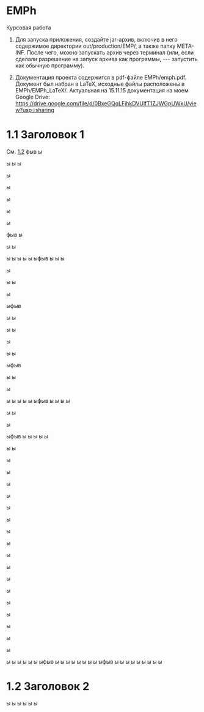 # EMPh
Курсовая работа

1. Для запуска приложения, создайте jar-архив, включив в него содержимое директории out/production/EMP/, а также папку META-INF. После чего, можно запускать архив через терминал (или, если сделали разрешение на запуск архива как программы, --- запустить как обычную программу).

2. Документация проекта содержится в pdf-файле EMPh/emph.pdf. Документ был набран в LaTeX, исходные файлы расположены в EMPh/EMPh_LaTeX/. Актуальная на 15.11.15 документация на моем Google Drive: https://drive.google.com/file/d/0BxeGQqLFjhkDVUlfT1ZJWGpUWkU/view?usp=sharing


# 1.1 Заголовок 1

См. [1.2](#1.2-заголовок-2)
фыв
ы

ы
ы
ы

ы

ы

ы

ы

ы

фыв
ы

ы
ы


ы
ы
ы
ы
ы
ыфыв
ы
ы
ы

ы

ы
ы

ы


ыфыв

ы
ы

ы
ы

ы

ы
ы

ыфыв

ы
ы

ы

ы
ы
ы
ы
ы
ыфыв
ы
ы
ы
ы

ы
ы

ы

ыфыв
ы
ы
ы
ы
ы

ы
ы

ы

ы

ы

ы

ы

ы

ы

ы

ы

ы

ы

ы

ы

ы

ы

ы

ы

ы
ы
ы
ы
ы
ы
ыфыв
ы
ы
ы
ы
ы
ы
ы
ы
ыфыв
ы
ы
ы
ы
ы
ы
ы
ы
ы


# 1.2 Заголовок 2

ы
ы
ы
ы
ы
ы
